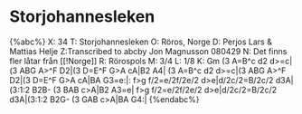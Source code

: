 # Storjohannesleken

{%abc%}
X: 34
T: Storjohannesleken
O: Röros, Norge
D: Perjos Lars & Mattias Helje
Z:Transcribed to abcby Jon Magnusson 080429
N: Det finns fler låtar från [[!Norge]]
R: Rörospols
M: 3/4
L: 1/8
K: Gm
(3 A=B^c d2 d>=c|(3 ABG A>^F D2|(3 D=E^F G>A cA|B2 A4|
(3 A=B^c d2 d>=c|(3 ABG A>^F D2|(3 D=E^F G>A cA|BA G3=e:|:
f>g f/2=e/2f/2e/2 d>e|d/2c/2=B/2c/2 d3A|(3:1:2 B2B- (3 BAB c>A|B2 A3=e|
f>g f/2=e/2f/2e/2 d>e|d/2c/2=B/2c/2 d3A|(3:1:2 B2G- (3 GAB c>A|BA G4:|
{%endabc%}

